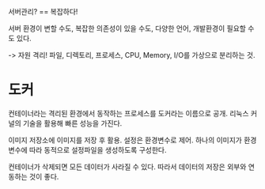 서버관리? == 복잡하다!

서버 환경이 변할 수도, 복잡한 의존성이 있을 수도, 다양한 언어, 개발환경이 필요할 수도 있다.

-> 자원 격리! 파일, 디렉토리, 프로세스, CPU, Memory, I/O를 가상으로 분리하는 것.

도커
=
컨테이너라는 격리된 환경에서 동작하는 프로세스를 도커라는 이름으로 공개. 리눅스 커널의 기술을 활용해 빠른 성능을 가진다.

이미지 저장소에 이미지를 저장 후 활용.
설정은 환경변수로 제어.
하나의 이미지가 환경변수에 따라 동적으로 설정파일을 생성하도록 구성한다.

컨테이너가 삭제되면 모든 데이터가 사라질 수 있다. 따라서 데이터의 저장은 외부와 연동하는 것이 좋다.

